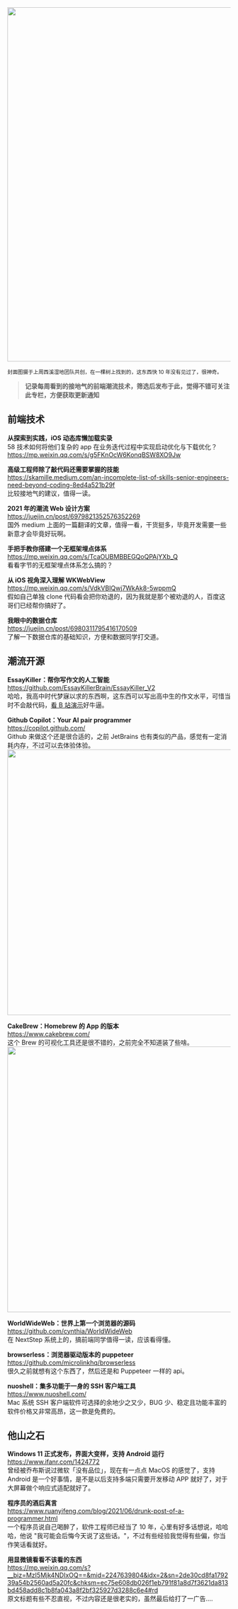 <img src=https://gw.alipayobjects.com/zos/k/q2/8aZAaZ.jpg width=800/>  

<small>封面图摄于上周西溪湿地团队共创，在一棵树上找到的，这东西快 10 年没有见过了，很神奇。</small>  

> **记录每周看到的接地气的前端潮流技术，筛选后发布于此，觉得不错可关注此专栏，方便获取更新通知**  

## 前端技术

**从探索到实践，iOS 动态库懒加载实录**  
58 技术如何将他们复杂的 app 在业务迭代过程中实现启动优化与下载优化？
<https://mp.weixin.qq.com/s/g5FKnOcW6KonqBSW8XO9Jw>  

**高级工程师除了敲代码还需要掌握的技能**  
<https://skamille.medium.com/an-incomplete-list-of-skills-senior-engineers-need-beyond-coding-8ed4a521b29f>  
比较接地气的建议，值得一读。

**2021 年的潮流 Web 设计方案**  
<https://juejin.cn/post/6979821352576352269>  
国外 medium 上面的一篇翻译的文章，值得一看，干货挺多，毕竟开发需要一些新意才会毕竟好玩啊。

**手把手教你搭建一个无框架埋点体系**  
<https://mp.weixin.qq.com/s/TcaOUBMBBEGQoQPAjYXb_Q>  
看看字节的无框架埋点体系怎么搞的？

**从 iOS 视角深入理解 WKWebView**  
<https://mp.weixin.qq.com/s/VdkVBIQwj7WkAk8-5wppmQ>  
假如自己单独 clone 代码看会把你劝退的，因为我就是那个被劝退的人，百度这哥们已经帮你搞好了。

**我眼中的数据仓库**  
<https://juejin.cn/post/6980311795416170509>  
了解一下数据仓库的基础知识，方便和数据同学打交道。

## 潮流开源

**EssayKiller：帮你写作文的人工智能**  
<https://github.com/EssayKillerBrain/EssayKiller_V2>  
哈哈，我高中时代梦寐以求的东西啊，这东西可以写出高中生的作文水平，可惜当时不会敲代码，[看 B 站演示](https://www.bilibili.com/video/BV1pr4y1w7uM/)好牛逼。

**Github Copilot：Your AI pair programmer**  
<https://copilot.github.com/>  
Github 来做这个还是很合适的，之前 JetBrains 也有类似的产品，感觉有一定消耗内存，不过可以去体验体验。  
<img src=https://cdn.fliggy.com/upic/FlzrDf.gif width=600/>  

**CakeBrew：Homebrew 的 App 的版本**  
<https://www.cakebrew.com/>  
这个 Brew 的可视化工具还是很不错的，之前完全不知道装了些啥。  
<img src=https://cdn.fliggy.com/upic/UYuH5O.jpg width=600/>  

**WorldWideWeb：世界上第一个浏览器的源码**  
<https://github.com/cynthia/WorldWideWeb>  
在 NextStep 系统上的，搞前端同学值得一读，应该看得懂。

**browserless：浏览器驱动版本的 puppeteer**  
<https://github.com/microlinkhq/browserless>  
很久之前就想有这个东西了，然后还是和 Puppeteer 一样的 api。

**nuoshell：集多功能于一身的 SSH 客户端工具**  
<https://www.nuoshell.com/>  
Mac 系统 SSH 客户端软件可选择的余地少之又少，BUG 少、稳定且功能丰富的软件价格又非常高昂，这一款是免费的。

## 他山之石

**Windows 11 正式发布，界面大变样，支持 Android 运行**  
<https://www.ifanr.com/1424772>  
曾经被乔布斯说过微软「没有品位」，现在有一点点 MacOS 的感觉了，支持 Android 是一个好事情，是不是以后支持多端只需要开发移动 APP 就好了，对于大屏幕做个响应式适配就好了。

**程序员的酒后真言**  
<https://www.ruanyifeng.com/blog/2021/06/drunk-post-of-a-programmer.html>  
一个程序员说自己喝醉了，软件工程师已经当了 10 年，心里有好多话想说，哈哈哈，他说 "我可能会后悔今天说了这些话。"，不过有些经验我觉得有些偏，你当作笑话看就好。

**用显微镜看看不该看的东西**  
<https://mp.weixin.qq.com/s?__biz=MzI5Mjk4NDIxOQ==&mid=2247639804&idx=2&sn=2de30cd8fa179239a54b2560ad5a20fc&chksm=ec75e608db026f1eb791f81a8d7f3621da813bd458add8c1b8fa043a8f2bf325927d3288c6e4#rd>  
原文标题有些不忍直视，不过内容还是很老实的，虽然最后给打了一广告....
